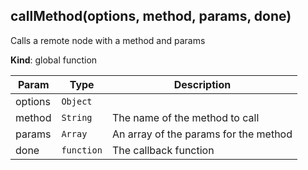 <a name="callMethod"></a>
## callMethod(options, method, params, done)
Calls a remote node with a method and params

**Kind**: global function  

| Param | Type | Description |
| --- | --- | --- |
| options | <code>Object</code> |  |
| method | <code>String</code> | The name of the method to call |
| params | <code>Array</code> | An array of the params for the method |
| done | <code>function</code> | The callback function |

